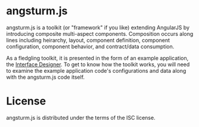 angsturm.js
============

angsturm.js is a toolkit (or "framework" if you like) extending AngularJS by introducing composite multi-aspect components.  Composition occurs along lines including heirarchy, layout, component definition, component configuration, component behavior, and contract/data consumption.

As a fledgling toolkit, it is presented in the form of an example application, the [Interface Designer](http://www.angsturm.org/demo.html).  To get to know how the toolkit works, you will need to examine the example application code's configurations and data along with the angsturm.js code itself.

License
=========
angsturm.js is distributed under the terms of the ISC license.
